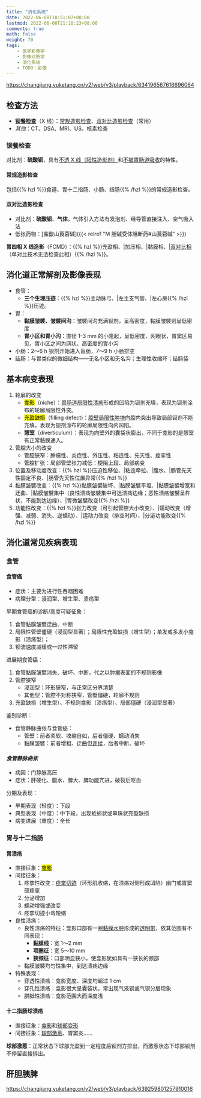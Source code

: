 ```yaml
---
title: "消化系统"
date: 2022-06-08T18:51:07+08:00
lastmod: 2022-06-08T21:10:23+08:00
comments: true
math: false
weight: 70
tags:
    - 医学影像学
    - 影像诊断学
    - 消化系统
    - TODO：影像
---
```


https://changjiang.yuketang.cn/v2/web/v3/playback/634196567616696064

## 检查方法

- [**钡餐检查**](#钡餐检查)（X 线）：[常规造影检查](#常规造影检查)、[双对比造影检查](#双对比造影检查)（常用）
- *其他*：CT、DSA、MRI、US、核素检查

### 钡餐检查

对比剂：**硫酸钡**，具有<ins>不透 X 线（阳性造影剂）</ins>和<ins>不被胃肠道吸收</ins>的特性。

#### 常规造影检查

包括{{% hzl %}}食道、胃十二指肠、小肠、结肠{{% /hzl %}}的常规造影检查。

#### 双对比造影检查

- 对比剂：**硫酸钡**、**气体**，气体引入方法有发泡剂、经导管直接注入、空气吸入法
- 低张药物：[盐酸山莨菪碱]({{< relref "M 胆碱受体阻断药#山莨菪碱" >}})

**胃四相 X 线造影**（FCMD）：{{% hzl %}}充盈相、|加压相、|黏膜相、|<ins>双对比相</ins>（单对比技术无法检查此相）{{% /hzl %}}。

## 消化道正常解剖及影像表现

- 食管：
    - **三个生理压迹**：{{% hzl %}}主动脉弓、|左主支气管、|左心房{{% /hzl %}}压迹。
- 胃：
    - **黏膜皱襞、皱襞间沟**：皱襞间沟充满钡剂，呈高密度，黏膜皱襞则呈低密度
    - **胃小区和胃小沟**：直径 1-3 mm 的小隆起，呈低密度、网眼状，胃窦区易见，胃小区之间为网状、高密度的胃小沟
- 小肠：2～6 h 钡剂开始进入盲肠，7～9 h 小肠排空
- 结肠：与胃类似的微细结构——无名小区和无名沟；生理性收缩环；结肠袋

## 基本病变表现

1. 轮廓的改变
    - <mark>龛影</mark>（niche）：<ins>胃肠道局限性溃疡</ins>形成的凹陷为钡剂充填，表现为钡剂涂布的轮廓局限性外突。
    - <mark>充盈缺损</mark>（filling defect)：<ins>腔壁局限性肿块</ins>向腔内突出导致局部钡剂不能充填，表现为钡剂涂布的轮廓局限性向内凹陷。
    - **憩室**（diverticulum）：表现为向壁外的囊袋状膨出，不同于龛影的是憩室有正常黏膜通入。
2. 管腔大小的改变
    - 管腔狭窄：肿瘤性、炎症性、外压性、粘连性、先天性、痉挛性
    - 管腔扩张：局部管壁张力减低：梗阻上段、局部病变
3. 位置及移动度改变：{{% hzl %}}压迫性移位、|粘连牵拉、|腹水、|肠管先天性固定不良、|肠管先天性位置异常{{% /hzl %}}
4. 黏膜皱襞改变：{{% hzl %}}黏膜皱襞破坏、|黏膜皱襞平坦、|黏膜皱襞增宽和迂曲、|黏膜皱襞集中（良性溃疡皱襞集中可达溃疡边缘；恶性溃疡皱襞呈杵状，不能到达边缘）、|胃微皱襞改变{{% /hzl %}}
5. 功能性改变：{{% hzl %}}张力改变（可引起管腔大小改变）、|蠕动改变（增强、减弱、消失、逆蠕动）、|运动力改变（排空时间）、|分泌功能改变{{% /hzl %}}

## 消化道常见疾病表现

### 食管

#### 食管癌

- 症状：主要为进行性吞咽困难
- 病理分型：浸润型、增生型、溃疡型

早期食管癌的诊断/高度可疑征象：

1. 食管黏膜皱襞迂曲、中断
2. 局限性管壁僵硬（浸润型显著）；局限性充盈缺损（增生型）；单发或多发小龛影（溃疡型）；
3. 钡流速度减缓或一过性滞留

进展期食管癌：

1. 食管黏膜皱襞消失、破坏、中断，代之以肿瘤表面的不规则影像
2. 管腔狭窄
    - 浸润型：环形狭窄，与正常区分界清楚
    - 其他型：管腔不对称狭窄，管壁僵硬，轮廓不规则
3. 充盈缺损（增生型）、不规则龛影（溃疡型）、局部僵硬（浸润型显著）

鉴别诊断：

- 食管静脉曲张与食管癌：
    - 管壁：前者柔软、收缩自如，后者僵硬、蠕动消失
    - 黏膜皱襞：前者增粗、迂曲但<ins>连续</ins>，后者中断、破坏

#### *食管静脉曲张*

- 病因：门静脉高压
- 症状：肝硬化、腹水、脾大、脾功能亢进，破裂后呕血

分期及表现：

- 早期表现（轻度）：下段
- 典型表现（中度）：中下段，出现蚯蚓状或串珠状充盈缺损
- 病变进展（重度）：全长

### 胃与十二指肠

#### 胃溃疡

- 直接征象：[<mark>龛影</mark>](#基本病变表现)
- 间接征象：
    1. 痉挛性改变：<ins>痉挛切迹</ins>（环形肌收缩，在溃疡对侧形成凹陷）幽门或胃窦部痉挛
    2. 分泌增加
    3. 蠕动增强或改变
    4. 痉挛切迹小弯短缩
- 良性溃疡：
    - 良性溃疡的特征：龛影口部有一圈<ins>黏膜水肿</ins>形成的<ins>透明带</ins>，依其范围有不同表现：
        - **黏膜线**：宽 1～2 mm
        - **项圈征**：宽 5～10 mm
        - **狭颈征**：口部明显狭小，使龛影犹如具有一狭长的颈部
    - 黏膜皱襞均匀性集中，到达溃疡边缘
- 特殊表现：
    - 穿透性溃疡：龛影宽度、深度均超过 1 cm
    - 穿孔性溃疡：龛影很大呈囊袋状，常出现气液钡或气钡分层现象
    - 胼胝性溃疡：龛影范围大而深度浅

#### 十二指肠球溃疡

- 直接征象：<ins>龛影</ins>和<ins>球部变形</ins>
- 间接征象：<ins>球部激惹</ins>、胃窦炎……

**球部激惹**：正常状态下球部充盈到一定程度后钡剂方排出，而激惹状态下球部钡剂不停留直接排出。

## 肝胆胰脾

https://changjiang.yuketang.cn/v2/web/v3/playback/639259801257910016
